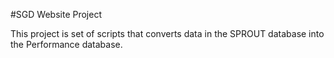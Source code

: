 #SGD Website Project

This project is set of scripts that converts data in the SPROUT database into the Performance database.